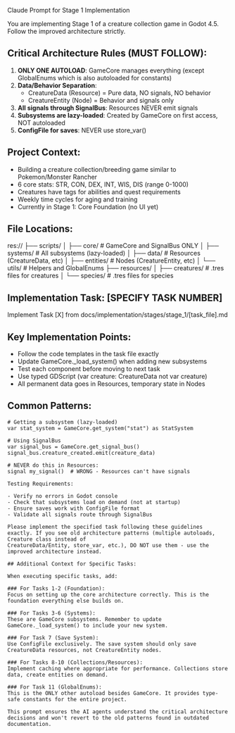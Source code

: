   Claude Prompt for Stage 1 Implementation

  You are implementing Stage 1 of a creature collection game in Godot 4.5. Follow the improved architecture strictly.

  ## Critical Architecture Rules (MUST FOLLOW):
  1. **ONLY ONE AUTOLOAD**: GameCore manages everything (except GlobalEnums which is also autoloaded for constants)
  2. **Data/Behavior Separation**:
     - CreatureData (Resource) = Pure data, NO signals, NO behavior
     - CreatureEntity (Node) = Behavior and signals only
  3. **All signals through SignalBus**: Resources NEVER emit signals
  4. **Subsystems are lazy-loaded**: Created by GameCore on first access, NOT autoloaded
  5. **ConfigFile for saves**: NEVER use store_var()

  ## Project Context:
  - Building a creature collection/breeding game similar to Pokemon/Monster Rancher
  - 6 core stats: STR, CON, DEX, INT, WIS, DIS (range 0-1000)
  - Creatures have tags for abilities and quest requirements
  - Weekly time cycles for aging and training
  - Currently in Stage 1: Core Foundation (no UI yet)

  ## File Locations:
  res://
  ├── scripts/
  │   ├── core/          # GameCore and SignalBus ONLY
  │   ├── systems/       # All subsystems (lazy-loaded)
  │   ├── data/          # Resources (CreatureData, etc)
  │   ├── entities/      # Nodes (CreatureEntity, etc)
  │   └── utils/         # Helpers and GlobalEnums
  ├── resources/
  │   ├── creatures/     # .tres files for creatures
  │   └── species/       # .tres files for species

  ## Implementation Task: [SPECIFY TASK NUMBER]
  Implement Task [X] from docs/implementation/stages/stage_1/[task_file].md

  ## Key Implementation Points:
  - Follow the code templates in the task file exactly
  - Update GameCore._load_system() when adding new subsystems
  - Test each component before moving to next task
  - Use typed GDScript (var creature: CreatureData not var creature)
  - All permanent data goes in Resources, temporary state in Nodes

  ## Common Patterns:
  ```gdscript
  # Getting a subsystem (lazy-loaded)
  var stat_system = GameCore.get_system("stat") as StatSystem

  # Using SignalBus
  var signal_bus = GameCore.get_signal_bus()
  signal_bus.creature_created.emit(creature_data)

  # NEVER do this in Resources:
  signal my_signal()  # WRONG - Resources can't have signals

  Testing Requirements:

  - Verify no errors in Godot console
  - Check that subsystems load on demand (not at startup)
  - Ensure saves work with ConfigFile format
  - Validate all signals route through SignalBus

  Please implement the specified task following these guidelines exactly. If you see old architecture patterns (multiple autoloads, Creature class instead of
  CreatureData/Entity, store_var, etc.), DO NOT use them - use the improved architecture instead.

  ## Additional Context for Specific Tasks:

  When executing specific tasks, add:

  ### For Tasks 1-2 (Foundation):
  Focus on setting up the core architecture correctly. This is the foundation everything else builds on.

  ### For Tasks 3-6 (Systems):
  These are GameCore subsystems. Remember to update GameCore._load_system() to include your new system.

  ### For Task 7 (Save System):
  Use ConfigFile exclusively. The save system should only save CreatureData resources, not CreatureEntity nodes.

  ### For Tasks 8-10 (Collections/Resources):
  Implement caching where appropriate for performance. Collections store data, create entities on demand.

  ### For Task 11 (GlobalEnums):
  This is the ONLY other autoload besides GameCore. It provides type-safe constants for the entire project.

  This prompt ensures the AI agents understand the critical architecture decisions and won't revert to the old patterns found in outdated documentation.